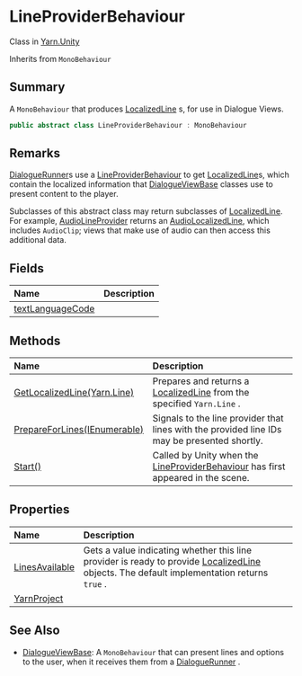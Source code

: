 # LineProviderBehaviour

Class in [Yarn.Unity](api/csharp/yarn.unity.md)

Inherits from `MonoBehaviour`

## Summary


A  <code>MonoBehaviour</code>  that produces  <a href="yarn.unity.localizedline.md">LocalizedLine</a> s, for use in Dialogue Views.


```csharp
public abstract class LineProviderBehaviour : MonoBehaviour
```

## Remarks

<p>
<a href="yarn.unity.dialoguerunner.md">DialogueRunner</a>s use a <a href="yarn.unity.lineproviderbehaviour.md">LineProviderBehaviour</a> to get <a href="yarn.unity.localizedline.md">LocalizedLine</a>s,
which contain the localized information that <a href="yarn.unity.dialogueviewbase.md">DialogueViewBase</a> classes use to present content to the
player. 
</p> <p>
Subclasses of this abstract class may return subclasses of <a href="yarn.unity.localizedline.md">LocalizedLine</a>. For example, <a href="yarn.unity.audiolineprovider.md">AudioLineProvider</a> returns an <a href="yarn.unity.audiolocalizedline.md">AudioLocalizedLine</a>, which includes <code>AudioClip</code>; views that make use of audio can then access
this additional data.
</p>

## Fields

|Name|Description|
|:---|:---|
|[textLanguageCode](api/csharp/yarn.unity.lineproviderbehaviour.textlanguagecode.md)||

## Methods

|Name|Description|
|:---|:---|
|[GetLocalizedLine(Yarn.Line)](api/csharp/yarn.unity.lineproviderbehaviour.getlocalizedline.md)|Prepares and returns a  <a href="yarn.unity.localizedline.md">LocalizedLine</a>  from the specified  <code>Yarn.Line</code> .|
|[PrepareForLines(IEnumerable<string>)](api/csharp/yarn.unity.lineproviderbehaviour.prepareforlines.md)|Signals to the line provider that lines with the provided line IDs may be presented shortly.|
|[Start()](api/csharp/yarn.unity.lineproviderbehaviour.start.md)|Called by Unity when the  <a href="yarn.unity.lineproviderbehaviour.md">LineProviderBehaviour</a>  has first appeared in the scene.|

## Properties

|Name|Description|
|:---|:---|
|[LinesAvailable](api/csharp/yarn.unity.lineproviderbehaviour.linesavailable.md)|Gets a value indicating whether this line provider is ready to provide  <a href="yarn.unity.localizedline.md">LocalizedLine</a>  objects. The default implementation returns  <code>true</code> .|
|[YarnProject](api/csharp/yarn.unity.lineproviderbehaviour.yarnproject.md)||

## See Also

* [DialogueViewBase](api/csharp/yarn.unity.dialogueviewbase.md): A  <code>MonoBehaviour</code>  that can present lines and options to the user, when it receives them from a   <a href="yarn.unity.dialoguerunner.md">DialogueRunner</a> .

